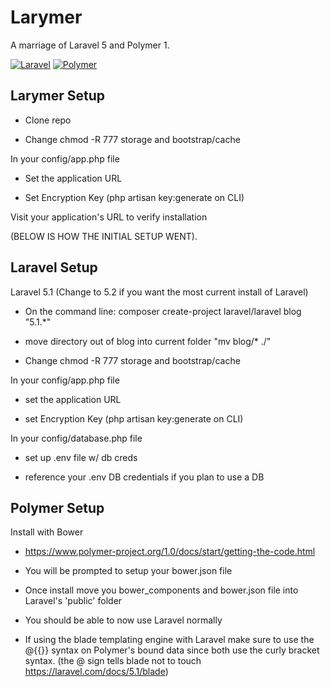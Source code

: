 # Larymer
A marriage of Laravel 5 and Polymer 1.

[![Laravel](https://laravel.com/assets/img/laravel-logo.png)](https://github.com/laravel/laravel)
[![Polymer](https://www.polymer-project.org/images/logos/lockup.svg)](https://github.com/Polymer/polymer)

## Larymer Setup

- Clone repo

- Change chmod -R 777 storage and bootstrap/cache

In your config/app.php file

- Set the application URL

- Set Encryption Key (php artisan key:generate on CLI)

Visit your application's URL to verify installation


(BELOW IS HOW THE INITIAL SETUP WENT).

## Laravel Setup

Laravel 5.1 (Change to 5.2 if you want the most current install of Laravel)

- On the command line: composer create-project laravel/laravel blog "5.1.*"

- move directory out of blog into current folder "mv blog/* ./" 

- Change chmod -R 777 storage and bootstrap/cache

In your config/app.php file

- set the application URL

- set Encryption Key (php artisan key:generate on CLI)

In your config/database.php file

- set up .env file w/ db creds

- reference your .env DB credentials if you plan to use a DB

## Polymer Setup

Install with Bower

- https://www.polymer-project.org/1.0/docs/start/getting-the-code.html

- You will be prompted to setup your bower.json file

- Once install move you bower_components and bower.json file into Laravel's 'public' folder

- You should be able to now use Laravel normally

- If using the blade templating engine with Laravel make sure to use the @{{}} syntax on Polymer's bound data since both use the curly bracket syntax. (the @ sign tells blade not to touch https://laravel.com/docs/5.1/blade)